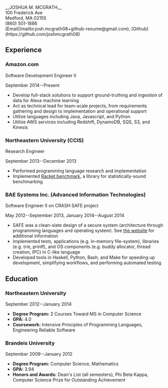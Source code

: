 <div class="container">

<p class="header">
__JOSHUA M. MCGRATH__<br/>
100 Frederick Ave<br/>
Medford, MA 02155<br/>
(860) 501-1886<br/>
[Email](mailto:josh.mcgrath08+github-resume@gmail.com), [Github](https://github.com/joshmcgrath08)
</p>

Experience
----------

### Amazon.com
<p class="work-title">Software Development Engineer II</p>
<p class="time-range">September 2014--Present</p>

- Develop full-stack solutions to support ground-truthing and ingestion of data for Alexa machine learning
- Act as technical lead for team-scale projects, from requirements gathering and design to implementation and operational support
- Utilize languages including Java, Javascript, and Python
- Utilize AWS services including Redshift, DynamoDB, SQS, S3, and Kinesis

### Northeastern University (CCIS)
<p class="work-title">Research Engineer</p>
<p class="time-range">September 2013--December 2013</p>

- Performed programming language research and implementation
- Implemented [Racket benchmark](https://docs.racket-lang.org/benchmark/index.html), a library for statistically-sound benchmarking

### BAE Systems Inc. (Advanced Information Technologies)
<p class="work-title">Software Engineer II on CRASH SAFE project</p>
<p class="time-range">May 2012--September 2013, January 2014--August 2014</p>

- SAFE was a clean-slate design of a secure system (architecture through programming languages and operating system). See [the website](http://www.crash-safe.org/) for additional information
- Implemented tests, applications (e.g. in-memory file-system), libraries (e.g. trie, printf), and OS components (e.g. buddy allocator, thread creation, IPC) in C-like language
- Developed tools in Haskell, Python, Bash, and Make for speeding up development, simplifying workflows, and performing automated testing

Education
---------

### Northeastern University
<p class="time-range">September 2012--January 2014</p>

- __Degree Program:__ 2 Courses Toward MS in Computer Science
- __GPA:__ 4.0
- __Coursework:__ Intensive Principles of Programming Languages, Engineering Reliable Software

### Brandeis University
<p class="time-range">September 2009--January 2012</p>

- __Degree Program:__ Computer Science, Mathematics
- __GPA:__ 3.94
- __Honors and Awards:__ Dean's List (all semesters), Phi Beta Kappa, Computer Science Prize for Outstanding Achievement

</div>
